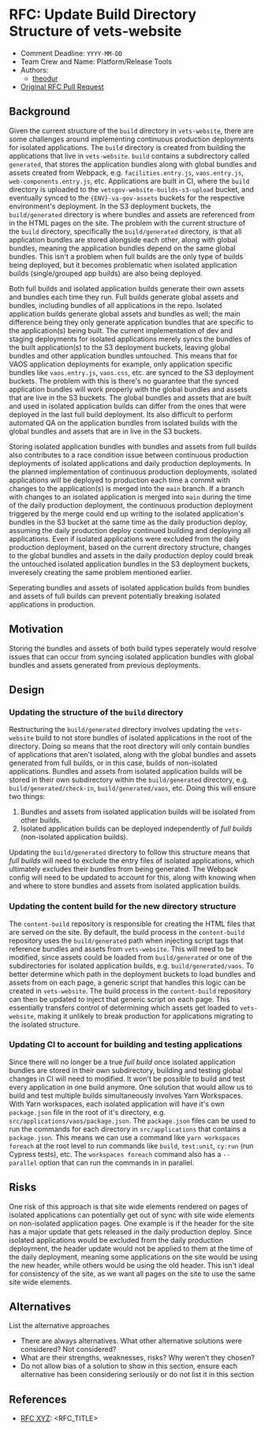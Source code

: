 # RFC: Update Build Directory Structure of vets-website

<!--
The title is what you want comments on. Use the active voice in a future tense.
Example:
    - The website will be built using the XZY framework
-->

* Comment Deadline: `YYYY-MM-DD`
* Team Crew and Name: Platform/Release Tools
* Authors:
  * [theodur](https://github.com/theodur)
* [Original RFC Pull Request](https://github.com/department-of-veterans-affairs/va.gov-platform-arch/pull/-1)

## Background

Given the current structure of the `build` directory in `vets-website`, there are some challenges around implementing continuous production deployments for isolated applications. The `build` directory is created from building the applications that live in `vets-website`. `build` contains a subdirectory called `generated`, that stores the application bundles along with global bundles and assets created from Webpack, e.g. `facilities.entry.js`, `vaos.entry.js`, `web-components.entry.js`, etc. Applications are built in CI, where the `build` directory is uploaded to the `vetsgov-website-builds-s3-upload` bucket, and eventually synced to the `{ENV}-va-gov-assets` buckets for the respective environment's deployment. In the S3 deployment buckets, the `build/generated` directory is where bundles and assets are referenced from in the HTML pages on the site.
The problem with the current structure of the `build` directory, specifically the `build/generated` directory, is that all application bundles are stored alongside each other, along with global bundles, meaning the application bundles depend on the same global bundles. This isn't a problem when full builds are the only type of builds being deployed, but it becomes problematic when isolated application builds (single/grouped app builds) are also being deployed. 

Both full builds and isolated application builds generate their own assets and bundles each time they run. Full builds generate global assets and bundles, including bundles of all applications in the repo. Isolated application builds generate global assets and bundles as well; the main difference being they only generate application bundles that are specific to the application(s) being built. The current implementation of dev and staging deployments for isolated applications merely syncs the bundles of the built application(s) to the S3 deployment buckets, leaving global bundles and other application bundles untouched. This means that for VAOS application deployments for example, only application specific bundles like `vaos.entry.js`, `vaos.css`, etc. are synced to the S3 deployment buckets. The problem with this is there's no guarantee that the synced application bundles will work properly with the global bundles and assets that are live in the S3 buckets. The global bundles and assets that are built and used in isolated application builds can differ from the ones that were deployed in the last full build deployment. Its also difficult to perform automated QA on the application bundles from isolated builds with the global bundles and assets that are in live in the S3 buckets.

Storing isolated application bundles with bundles and assets from full builds also contributes to a race condition issue between continuous production deployments of isolated applications and daily production deployments. In the planned implementation of continuous production deployments, isolated applications will be deployed to production each time a commit with changes to the application(s) is merged into the `main` branch. If a branch with changes to an isolated application is merged into `main` during the time of the daily production deployment, the continuous production deployment triggered by the merge could end up writing to the isolated application's bundles in the S3 bucket at the same time as the daily production deploy, assuming the daily production deploy continued building and deploying all applications. Even if isolated applications were excluded from the daily production deployment, based on the current directory structure, changes to the global bundles and assets in the daily production deploy could break the untouched isolated application bundles in the S3 deployment buckets, inveresely creating the same problem mentioned earlier.

Seperating bundles and assets of isolated application builds from bundles and assets of full builds can prevent potentially breaking isolated applications in production.

## Motivation

Storing the bundles and assets of both build types seperately would resolve issues that can occur from syncing isolated application bundles with global bundles and assets generated from previous deployments.

## Design

### Updating the structure of the `build` directory

Restructuring the `build/generated` directory involves updating the `vets-website` build to not store bundles of isolated applications in the root of the directory. Doing so means that the root directory will only contain bundles of applications that aren't isolated, along with the global bundles and assets generated from full builds, or in this case, builds of non-isolated applications. Bundles and assets from isolated application builds will be stored in their own subdirectory within the `build/generated` directory, e.g. `build/generated/check-in`, `build/generated/vaos`, etc. Doing this will ensure two things:

1. Bundles and assets from isolated application builds will be isolated from other builds.
2. Isolated application builds can be deployed independently of *full builds* (non-isolated application builds).

Updating the `build/generated` directory to follow this structure means that *full builds* will need to exclude the entry files of isolated applications, which ultimately excludes their bundles from being generated. The Webpack config will need to be updated to account for this, along with knowing when and where to store bundles and assets from isolated application builds.

### Updating the content build for the new directory structure

The `content-build` repository is responsible for creating the HTML files that are served on the site. By default, the build process in the `content-build` repository uses the `build/generated` path when injecting script tags that reference bundles and assets from `vets-website`. This will need to be modified, since assets could be loaded from `build/generated` or one of the subdirectories for isolated application builds, e.g. `build/generated/vaos`. To better determine which path in the deployment buckets to load bundles and assets from on each page, a generic script that handles this logic can be created in `vets-website`. The build process in the `content-build` repository can then be updated to inject that generic script on each page. This essentially transfers control of determining which assets get loaded to `vets-website`, making it unlikely to break production for applications migrating to the isolated structure.


### Updating CI to account for building and testing applications

Since there will no longer be a true *full build* once isolated application bundles are stored in their own subdirectory, building and testing global changes in CI will need to modified. It won't be possible to build and test every application in one build anymore. One solution that would allow us to build and test multiple builds simultaneously involves Yarn Workspaces. With Yarn workspaces, each isolated application will have it's own `package.json` file in the root of it's directory, e.g. `src/applications/vaos/package.json`. The `package.json` files can be used to run the commands for each directory in `src/applications` that contains a `package.json`. This means we can use a command like `yarn workspaces foreach` at the root level to run commands like `build`, `test:unit`, `cy:run` (run Cypress tests), etc. The `workspaces foreach` command also has a `--parallel` option that can run the commands in in parallel.

## Risks

One risk of this approach is that site wide elements rendered on pages of isolated applications can potentially get out of sync with site wide elements on non-isolated application pages. One example is if the header for the site has a major update that gets released in the daily production deploy. Since isolated applications would be excluded from the daily production deployment, the header update would not be applied to them at the time of the daily deployment, meaning some applications on the site would be using the new header, while others would be using the old header. This isn't ideal for consistency of the site, as we want all pages on the site to use the same site wide elements.

## Alternatives

List the alternative approaches

* There are always alternatives. What other alternative solutions were considered? Not considered?
* What are their strengths, weaknesses, risks? Why weren’t they chosen?
* Do not allow bias of a solution to show in this section, ensure each alternative has been considering seriously or do not list it in this section

## References

<!--
This section /may/ be eliminated if it is not applicable.
When linking to other documents in this repository, ensure to link to their state at a particular commit (hence the usage of .../blob/<FULL_COMMIT_HASH>/...) as opposed to their current state (i.e. 'currently in main').
-->

* [RFC XYZ](https://github.com/department-of-veterans-affairs/va.gov-platform-arch/blob/<FULL_COMMIT_HASH>/rfc/<FILENAME>.md): <RFC_TITLE>


